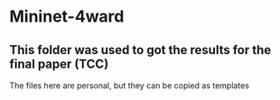 # Mininet-4ward
## This folder was used to got the results for the final paper (TCC)
The files here are personal, but they can be copied as templates 

